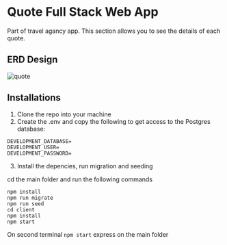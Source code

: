 # Quote Full Stack Web App
Part of travel agancy app. This section allows you to see the details of each quote.


## ERD Design
![quote](https://user-images.githubusercontent.com/64554523/131893761-315058eb-87b2-42a4-a99c-c3081dadf290.png)

## Installations
1. Clone the repo into your machine
2. Create the .env and copy the following to get access to the Postgres database:
```
DEVELOPMENT_DATABASE=
DEVELOPMENT_USER=
DEVELOPMENT_PASSWORD=
```
3. Install the depencies, run migration and seeding

cd the main folder and run the following commands
```
npm install
npm run migrate
npm run seed
cd client
npm install
npm start
```
On second terminal ``` npm start ``` express on the main folder

